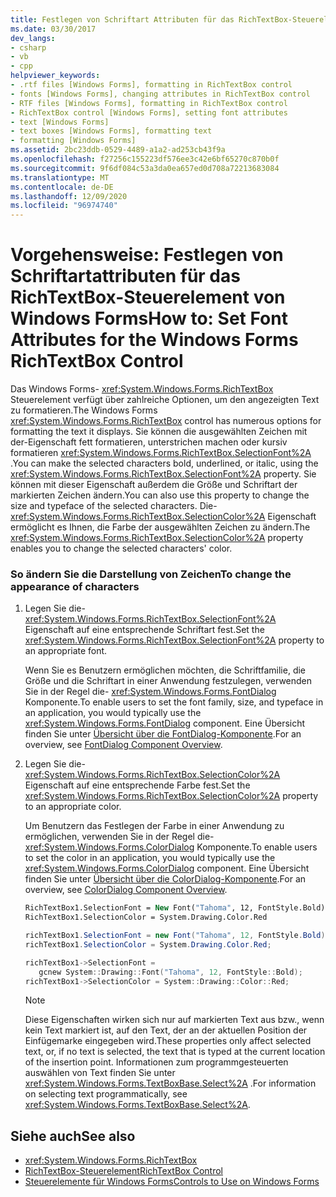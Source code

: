 ```yaml
---
title: Festlegen von Schriftart Attributen für das RichTextBox-Steuerelement
ms.date: 03/30/2017
dev_langs:
- csharp
- vb
- cpp
helpviewer_keywords:
- .rtf files [Windows Forms], formatting in RichTextBox control
- fonts [Windows Forms], changing attributes in RichTextBox control
- RTF files [Windows Forms], formatting in RichTextBox control
- RichTextBox control [Windows Forms], setting font attributes
- text [Windows Forms]
- text boxes [Windows Forms], formatting text
- formatting [Windows Forms]
ms.assetid: 2bc23ddb-0529-4489-a1a2-ad253cb43f9a
ms.openlocfilehash: f27256c155223df576ee3c42e6bf65270c870b0f
ms.sourcegitcommit: 9f6df084c53a3da0ea657ed0d708a72213683084
ms.translationtype: MT
ms.contentlocale: de-DE
ms.lasthandoff: 12/09/2020
ms.locfileid: "96974740"
---
```

# <a name="how-to-set-font-attributes-for-the-windows-forms-richtextbox-control"></a><span data-ttu-id="3832e-102">Vorgehensweise: Festlegen von Schriftartattributen für das RichTextBox-Steuerelement von Windows Forms</span><span class="sxs-lookup"><span data-stu-id="3832e-102">How to: Set Font Attributes for the Windows Forms RichTextBox Control</span></span>
<span data-ttu-id="3832e-103">Das Windows Forms- <xref:System.Windows.Forms.RichTextBox> Steuerelement verfügt über zahlreiche Optionen, um den angezeigten Text zu formatieren.</span><span class="sxs-lookup"><span data-stu-id="3832e-103">The Windows Forms <xref:System.Windows.Forms.RichTextBox> control has numerous options for formatting the text it displays.</span></span> <span data-ttu-id="3832e-104">Sie können die ausgewählten Zeichen mit der-Eigenschaft fett formatieren, unterstrichen machen oder kursiv formatieren <xref:System.Windows.Forms.RichTextBox.SelectionFont%2A> .</span><span class="sxs-lookup"><span data-stu-id="3832e-104">You can make the selected characters bold, underlined, or italic, using the <xref:System.Windows.Forms.RichTextBox.SelectionFont%2A> property.</span></span> <span data-ttu-id="3832e-105">Sie können mit dieser Eigenschaft außerdem die Größe und Schriftart der markierten Zeichen ändern.</span><span class="sxs-lookup"><span data-stu-id="3832e-105">You can also use this property to change the size and typeface of the selected characters.</span></span> <span data-ttu-id="3832e-106">Die- <xref:System.Windows.Forms.RichTextBox.SelectionColor%2A> Eigenschaft ermöglicht es Ihnen, die Farbe der ausgewählten Zeichen zu ändern.</span><span class="sxs-lookup"><span data-stu-id="3832e-106">The <xref:System.Windows.Forms.RichTextBox.SelectionColor%2A> property enables you to change the selected characters' color.</span></span>  
  
### <a name="to-change-the-appearance-of-characters"></a><span data-ttu-id="3832e-107">So ändern Sie die Darstellung von Zeichen</span><span class="sxs-lookup"><span data-stu-id="3832e-107">To change the appearance of characters</span></span>  
  
1. <span data-ttu-id="3832e-108">Legen Sie die- <xref:System.Windows.Forms.RichTextBox.SelectionFont%2A> Eigenschaft auf eine entsprechende Schriftart fest.</span><span class="sxs-lookup"><span data-stu-id="3832e-108">Set the <xref:System.Windows.Forms.RichTextBox.SelectionFont%2A> property to an appropriate font.</span></span>  
  
     <span data-ttu-id="3832e-109">Wenn Sie es Benutzern ermöglichen möchten, die Schriftfamilie, die Größe und die Schriftart in einer Anwendung festzulegen, verwenden Sie in der Regel die- <xref:System.Windows.Forms.FontDialog> Komponente.</span><span class="sxs-lookup"><span data-stu-id="3832e-109">To enable users to set the font family, size, and typeface in an application, you would typically use the <xref:System.Windows.Forms.FontDialog> component.</span></span> <span data-ttu-id="3832e-110">Eine Übersicht finden Sie unter [Übersicht über die FontDialog-Komponente](fontdialog-component-overview-windows-forms.md).</span><span class="sxs-lookup"><span data-stu-id="3832e-110">For an overview, see [FontDialog Component Overview](fontdialog-component-overview-windows-forms.md).</span></span>  
  
2. <span data-ttu-id="3832e-111">Legen Sie die- <xref:System.Windows.Forms.RichTextBox.SelectionColor%2A> Eigenschaft auf eine entsprechende Farbe fest.</span><span class="sxs-lookup"><span data-stu-id="3832e-111">Set the <xref:System.Windows.Forms.RichTextBox.SelectionColor%2A> property to an appropriate color.</span></span>  
  
     <span data-ttu-id="3832e-112">Um Benutzern das Festlegen der Farbe in einer Anwendung zu ermöglichen, verwenden Sie in der Regel die- <xref:System.Windows.Forms.ColorDialog> Komponente.</span><span class="sxs-lookup"><span data-stu-id="3832e-112">To enable users to set the color in an application, you would typically use the <xref:System.Windows.Forms.ColorDialog> component.</span></span> <span data-ttu-id="3832e-113">Eine Übersicht finden Sie unter [Übersicht über die ColorDialog-Komponente](colordialog-component-overview-windows-forms.md).</span><span class="sxs-lookup"><span data-stu-id="3832e-113">For an overview, see [ColorDialog Component Overview](colordialog-component-overview-windows-forms.md).</span></span>  
  
    ```vb  
    RichTextBox1.SelectionFont = New Font("Tahoma", 12, FontStyle.Bold)  
    RichTextBox1.SelectionColor = System.Drawing.Color.Red  
    ```  
  
    ```csharp  
    richTextBox1.SelectionFont = new Font("Tahoma", 12, FontStyle.Bold);  
    richTextBox1.SelectionColor = System.Drawing.Color.Red;  
    ```  
  
    ```cpp  
    richTextBox1->SelectionFont =  
       gcnew System::Drawing::Font("Tahoma", 12, FontStyle::Bold);  
    richTextBox1->SelectionColor = System::Drawing::Color::Red;  
    ```  
  
    > [!NOTE]
    > <span data-ttu-id="3832e-114">Diese Eigenschaften wirken sich nur auf markierten Text aus bzw., wenn kein Text markiert ist, auf den Text, der an der aktuellen Position der Einfügemarke eingegeben wird.</span><span class="sxs-lookup"><span data-stu-id="3832e-114">These properties only affect selected text, or, if no text is selected, the text that is typed at the current location of the insertion point.</span></span> <span data-ttu-id="3832e-115">Informationen zum programmgesteuerten auswählen von Text finden Sie unter <xref:System.Windows.Forms.TextBoxBase.Select%2A> .</span><span class="sxs-lookup"><span data-stu-id="3832e-115">For information on selecting text programmatically, see <xref:System.Windows.Forms.TextBoxBase.Select%2A>.</span></span>  
  
## <a name="see-also"></a><span data-ttu-id="3832e-116">Siehe auch</span><span class="sxs-lookup"><span data-stu-id="3832e-116">See also</span></span>

- <xref:System.Windows.Forms.RichTextBox>
- [<span data-ttu-id="3832e-117">RichTextBox-Steuerelement</span><span class="sxs-lookup"><span data-stu-id="3832e-117">RichTextBox Control</span></span>](richtextbox-control-windows-forms.md)
- [<span data-ttu-id="3832e-118">Steuerelemente für Windows Forms</span><span class="sxs-lookup"><span data-stu-id="3832e-118">Controls to Use on Windows Forms</span></span>](controls-to-use-on-windows-forms.md)

